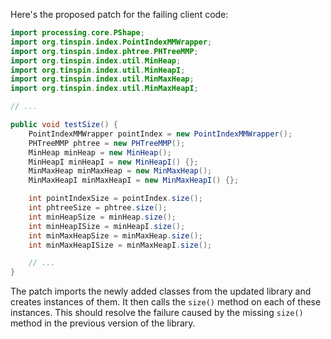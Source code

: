 Here's the proposed patch for the failing client code:
```java
import processing.core.PShape;
import org.tinspin.index.PointIndexMMWrapper;
import org.tinspin.index.phtree.PHTreeMMP;
import org.tinspin.index.util.MinHeap;
import org.tinspin.index.util.MinHeapI;
import org.tinspin.index.util.MinMaxHeap;
import org.tinspin.index.util.MinMaxHeapI;

// ...

public void testSize() {
    PointIndexMMWrapper pointIndex = new PointIndexMMWrapper();
    PHTreeMMP phtree = new PHTreeMMP();
    MinHeap minHeap = new MinHeap();
    MinHeapI minHeapI = new MinHeapI() {};
    MinMaxHeap minMaxHeap = new MinMaxHeap();
    MinMaxHeapI minMaxHeapI = new MinMaxHeapI() {};

    int pointIndexSize = pointIndex.size();
    int phtreeSize = phtree.size();
    int minHeapSize = minHeap.size();
    int minHeapISize = minHeapI.size();
    int minMaxHeapSize = minMaxHeap.size();
    int minMaxHeapISize = minMaxHeapI.size();

    // ...
}
```
The patch imports the newly added classes from the updated library and creates instances of them. It then calls the `size()` method on each of these instances. This should resolve the failure caused by the missing `size()` method in the previous version of the library.